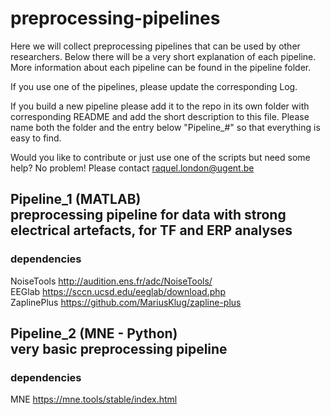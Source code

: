 # preprocessing-pipelines

Here we will collect preprocessing pipelines that can be used by other researchers.
Below there will be a very short explanation of each pipeline. More information about each pipeline can be found in the pipeline folder.

If you use one of the pipelines, please update the corresponding Log.

If you build a new pipeline please add it to the repo in its own folder with corresponding README and add the short description to this file.
Please name both the folder and the entry below "Pipeline_#" so that everything is easy to find.

Would you like to contribute or just use one of the scripts but need some help? No problem! Please contact raquel.london@ugent.be

## Pipeline_1 (MATLAB) <br /> preprocessing pipeline for data with strong electrical artefacts, for TF and ERP analyses
### dependencies
NoiseTools http://audition.ens.fr/adc/NoiseTools/ <br />
EEGlab https://sccn.ucsd.edu/eeglab/download.php <br />
ZaplinePlus https://github.com/MariusKlug/zapline-plus <br />

## Pipeline_2 (MNE - Python) <br /> very basic preprocessing pipeline
### dependencies
MNE https://mne.tools/stable/index.html <br />
